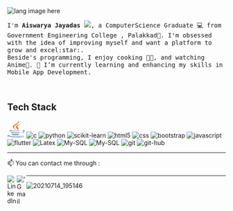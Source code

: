 <img width="30%" src="https://github.com/alansmathew/alansmathew/raw/master/lang.gif" alt="lang image here" />


<br/>
<p>
  <samp>
I'm <b>Aiswarya Jayadas</b> <img src="https://user-images.githubusercontent.com/5679180/79618120-0daffb80-80be-11ea-819e-d2b0fa904d07.gif" width="27px">, a ComputerScience Graduate 💻 from Government Engineering College , Palakkad</b>💚. I'm obsessed with the idea of improving myself and want a platform to grow and excel:star:. <br>Beside's programming, I enjoy cooking 👩‍🍳, and watching Anime💖.
🌱 I’m currently learning and enhancing my skills in Mobile App Development.
    </samp>
    <p>
  
  
  
   <br>
<h2 align="left">Tech Stack</h2>
<p align="left">
 <img src="https://raw.githubusercontent.com/gilbarbara/logos/c122ccfcfdb15d9958a85696ff2460ac3b01f8ca/logos/java.svg" alt="css3" width="40" height="40"/>
<img src="https://cdn.iconscout.com/icon/free/png-512/c-programming-569564.png" alt="c" width="46" height="46"/>
<img src="https://raw.githubusercontent.com/gilbarbara/logos/c122ccfcfdb15d9958a85696ff2460ac3b01f8ca/logos/python.svg" alt="python" width="40" height="40"/>
<img src="https://iconape.com/wp-content/png_logo_vector/scikit-learn-logo.png" alt="scikit-learn" width="60" height="40"/> 
<img src="https://raw.githubusercontent.com/gilbarbara/logos/c122ccfcfdb15d9958a85696ff2460ac3b01f8ca/logos/html-5.svg" alt="html5" width="40" height="40"/> 
<img src="https://techtutorialshop.com/wp-content/uploads/2019/05/1.png" alt="css" width="40" height="40"/> 
<img src="https://raw.githubusercontent.com/gilbarbara/logos/c122ccfcfdb15d9958a85696ff2460ac3b01f8ca/logos/bootstrap.svg" alt="bootstrap" width="40" height="40"/>
<img src="https://raw.githubusercontent.com/gilbarbara/logos/c122ccfcfdb15d9958a85696ff2460ac3b01f8ca/logos/javascript.svg" alt="javascript" width="40" height="40"/>
<img src="https://raw.githubusercontent.com/gilbarbara/logos/c122ccfcfdb15d9958a85696ff2460ac3b01f8ca/logos/flutter.svg" alt="flutter" width="40" height="40"/> 
<img src="https://www.latex-project.org/img/latex-project-logo.svg" alt="Latex" width="80" height="40"/> 
<img src="https://raw.githubusercontent.com/gilbarbara/logos/master/logos/mysql.svg" alt="My-SQL" width="40" height="40"/>
<img src="https://i.pinimg.com/originals/c7/b8/11/c7b8113247fecd83bd9b5ed5bd3f34d5.png" alt="My-SQL" width="50" height="40"/> 
<img src="https://git-scm.com/images/logos/2color-lightbg@2x.png" alt="git" width="70" height="40"/> 
<img src="https://github.githubassets.com/images/modules/logos_page/GitHub-Mark.png" alt="git-hub" width="40" height="40"/> 
</p>
        
<!--


Here are some ideas to get you started:

- 🔭 I’m currently working on ...
- 🌱 I’m currently learning Android App Development, Android studio , Flutter
- 👯 I’m looking to collaborate on ...
- 🤔 I’m looking for help with ...
- 💬 Ask me about ...
-->

<!--#### <img src="https://media.giphy.com/media/VgCDAzcKvsR6OM0uWg/giphy.gif" width="50"> How about some stats ?
    
![Aisw's github stats](https://github-readme-stats.vercel.app/api?username=monisha16&show_icons=true&theme=dark)   -->

-------
📫 You can contact me through :

[<img align="left" alt="LinkedIn" width="22px" src="https://cdn.jsdelivr.net/npm/simple-icons@3.1.0/icons/linkedin.svg" />](https://www.linkedin.com/in/aiswarya-jayadas-017b261b7//) [<img align="left" alt="'Gmail" width="22px" src="https://cdn.jsdelivr.net/npm/simple-icons@3.1.0/icons/gmail.svg" />](https://www.aiswaryajayadas97@gmail.com)

----




![20210714_195146](https://user-images.githubusercontent.com/79714111/125638475-ab1423c3-413d-4f66-b832-8f5c4b4cd7de.jpg)
  
  
  
  
 


 
<!-- Tech-explorer      ♡♡
 ML/AI enthusiast   ♡♡
 App Development    ♡♡-->




